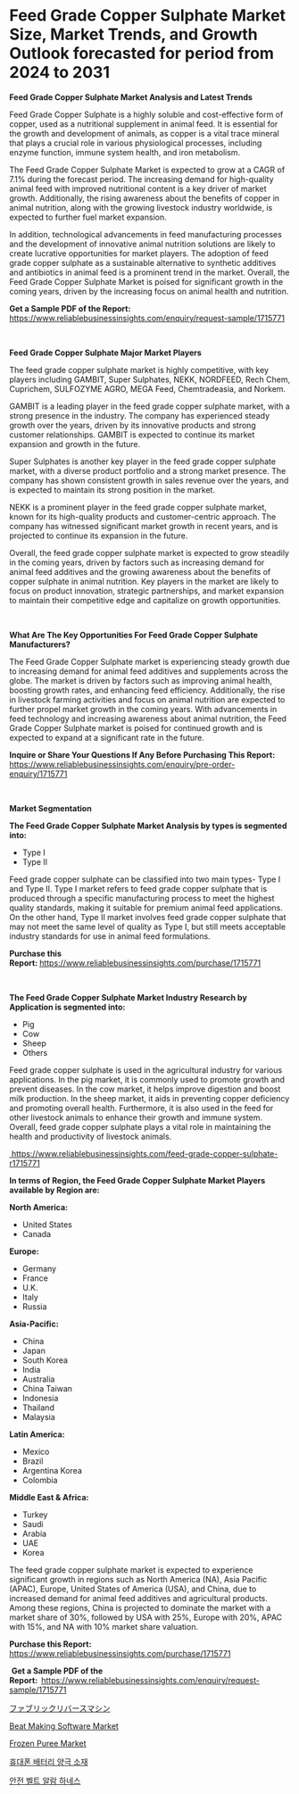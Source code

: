 <p><h1>Feed Grade Copper Sulphate Market Size, Market Trends, and Growth Outlook forecasted for period from 2024 to 2031</h1></p><p><strong>Feed Grade Copper Sulphate Market Analysis and Latest Trends</strong></p>
<p><p>Feed Grade Copper Sulphate is a highly soluble and cost-effective form of copper, used as a nutritional supplement in animal feed. It is essential for the growth and development of animals, as copper is a vital trace mineral that plays a crucial role in various physiological processes, including enzyme function, immune system health, and iron metabolism.</p><p>The Feed Grade Copper Sulphate Market is expected to grow at a CAGR of 7.1% during the forecast period. The increasing demand for high-quality animal feed with improved nutritional content is a key driver of market growth. Additionally, the rising awareness about the benefits of copper in animal nutrition, along with the growing livestock industry worldwide, is expected to further fuel market expansion.</p><p>In addition, technological advancements in feed manufacturing processes and the development of innovative animal nutrition solutions are likely to create lucrative opportunities for market players. The adoption of feed grade copper sulphate as a sustainable alternative to synthetic additives and antibiotics in animal feed is a prominent trend in the market. Overall, the Feed Grade Copper Sulphate Market is poised for significant growth in the coming years, driven by the increasing focus on animal health and nutrition.</p></p>
<p><strong>Get a Sample PDF of the Report:&nbsp;</strong> <a href="https://www.reliablebusinessinsights.com/enquiry/request-sample/1715771">https://www.reliablebusinessinsights.com/enquiry/request-sample/1715771</a></p>
<p>&nbsp;</p>
<p><strong>Feed Grade Copper Sulphate Major Market Players</strong></p>
<p><p>The feed grade copper sulphate market is highly competitive, with key players including GAMBIT, Super Sulphates, NEKK, NORDFEED, Rech Chem, Cuprichem, SULFOZYME AGRO, MEGA Feed, Chemtradeasia, and Norkem.</p><p>GAMBIT is a leading player in the feed grade copper sulphate market, with a strong presence in the industry. The company has experienced steady growth over the years, driven by its innovative products and strong customer relationships. GAMBIT is expected to continue its market expansion and growth in the future.</p><p>Super Sulphates is another key player in the feed grade copper sulphate market, with a diverse product portfolio and a strong market presence. The company has shown consistent growth in sales revenue over the years, and is expected to maintain its strong position in the market.</p><p>NEKK is a prominent player in the feed grade copper sulphate market, known for its high-quality products and customer-centric approach. The company has witnessed significant market growth in recent years, and is projected to continue its expansion in the future.</p><p>Overall, the feed grade copper sulphate market is expected to grow steadily in the coming years, driven by factors such as increasing demand for animal feed additives and the growing awareness about the benefits of copper sulphate in animal nutrition. Key players in the market are likely to focus on product innovation, strategic partnerships, and market expansion to maintain their competitive edge and capitalize on growth opportunities.</p></p>
<p>&nbsp;</p>
<p><strong>What Are The Key Opportunities For Feed Grade Copper Sulphate Manufacturers?</strong></p>
<p><p>The Feed Grade Copper Sulphate market is experiencing steady growth due to increasing demand for animal feed additives and supplements across the globe. The market is driven by factors such as improving animal health, boosting growth rates, and enhancing feed efficiency. Additionally, the rise in livestock farming activities and focus on animal nutrition are expected to further propel market growth in the coming years. With advancements in feed technology and increasing awareness about animal nutrition, the Feed Grade Copper Sulphate market is poised for continued growth and is expected to expand at a significant rate in the future.</p></p>
<p><strong>Inquire or Share Your Questions If Any Before Purchasing This Report:</strong> <a href="https://www.reliablebusinessinsights.com/enquiry/pre-order-enquiry/1715771">https://www.reliablebusinessinsights.com/enquiry/pre-order-enquiry/1715771</a></p>
<p>&nbsp;</p>
<p><strong>Market Segmentation</strong></p>
<p><strong>The Feed Grade Copper Sulphate Market Analysis by types is segmented into:</strong></p>
<p><ul><li>Type I</li><li>Type II</li></ul></p>
<p><p>Feed grade copper sulphate can be classified into two main types- Type I and Type II. Type I market refers to feed grade copper sulphate that is produced through a specific manufacturing process to meet the highest quality standards, making it suitable for premium animal feed applications. On the other hand, Type II market involves feed grade copper sulphate that may not meet the same level of quality as Type I, but still meets acceptable industry standards for use in animal feed formulations.</p></p>
<p><strong>Purchase this Report:&nbsp;</strong><a href="https://www.reliablebusinessinsights.com/purchase/1715771">https://www.reliablebusinessinsights.com/purchase/1715771</a></p>
<p>&nbsp;</p>
<p><strong>The Feed Grade Copper Sulphate Market Industry Research by Application is segmented into:</strong></p>
<p><ul><li>Pig</li><li>Cow</li><li>Sheep</li><li>Others</li></ul></p>
<p><p>Feed grade copper sulphate is used in the agricultural industry for various applications. In the pig market, it is commonly used to promote growth and prevent diseases. In the cow market, it helps improve digestion and boost milk production. In the sheep market, it aids in preventing copper deficiency and promoting overall health. Furthermore, it is also used in the feed for other livestock animals to enhance their growth and immune system. Overall, feed grade copper sulphate plays a vital role in maintaining the health and productivity of livestock animals.</p></p>
<p><a href="https://www.reliablebusinessinsights.com/feed-grade-copper-sulphate-r1715771">&nbsp;https://www.reliablebusinessinsights.com/feed-grade-copper-sulphate-r1715771</a></p>
<p><strong>In terms of Region, the Feed Grade Copper Sulphate Market Players available by Region are:</strong></p>
<p>
    <p> <strong> North America: </strong>
        <ul>
            <li>United States</li>
            <li>Canada</li>
        </ul>
        </p> 
    <p> <strong> Europe: </strong>
        <ul>
            <li>Germany</li>
            <li>France</li>
            <li>U.K.</li>
            <li>Italy</li>
            <li>Russia</li>
        </ul>
        </p> 
    <p> <strong> Asia-Pacific: </strong>
        <ul>
            <li>China</li>
            <li>Japan</li>
            <li>South Korea</li>
            <li>India</li>
            <li>Australia</li>
            <li>China Taiwan</li>
            <li>Indonesia</li>
            <li>Thailand</li>
            <li>Malaysia</li>
        </ul>
        </p> 
    <p> <strong> Latin America: </strong>
        <ul>
            <li>Mexico</li>
            <li>Brazil</li>
            <li>Argentina Korea</li>
            <li>Colombia</li>
        </ul>
        </p> 
    <p> <strong> Middle East & Africa: </strong>
        <ul>
            <li>Turkey</li>
            <li>Saudi</li>
            <li>Arabia</li>
            <li>UAE</li>
            <li>Korea</li>
        </ul>
    </p>
    </p>
<p><p>The feed grade copper sulphate market is expected to experience significant growth in regions such as North America (NA), Asia Pacific (APAC), Europe, United States of America (USA), and China, due to increased demand for animal feed additives and agricultural products. Among these regions, China is projected to dominate the market with a market share of 30%, followed by USA with 25%, Europe with 20%, APAC with 15%, and NA with 10% market share valuation.</p></p>
<p><strong>Purchase this Report: </strong><a href="https://www.reliablebusinessinsights.com/purchase/1715771">https://www.reliablebusinessinsights.com/purchase/1715771</a></p>
<p>&nbsp;<strong>Get a Sample PDF of the Report:&nbsp;&nbsp;</strong><a href="https://www.reliablebusinessinsights.com/enquiry/request-sample/1715771">https://www.reliablebusinessinsights.com/enquiry/request-sample/1715771</a></p>
<p><strong></strong></p>
<p><p><a href="https://github.com/KenyonJohns/Market-Research-Report-List-1/blob/main/9630961113686.md">ファブリックリバースマシン</a></p><p><a href="https://github.com/timeliteaut/Market-Research-Report-List-3/blob/main/beat-making-software-market.md">Beat Making Software Market</a></p><p><a href="https://github.com/bobicer/Market-Research-Report-List-3/blob/main/frozen-puree-market.md">Frozen Puree Market</a></p><p><a href="https://github.com/durgin521/Market-Research-Report-List-1/blob/main/1988157110905.md">휴대폰 배터리 양극 소재</a></p><p><a href="https://medium.com/@juracy1980/%EC%95%88%EC%A0%84%EB%B2%A8%ED%8A%B8-%EA%B2%BD%EB%B3%B4-%ED%95%98%EB%84%A4%EC%8A%A4-%EC%8B%9C%EC%9E%A5-%EA%B7%9C%EB%AA%A8-%EB%B0%8F-%EC%A0%90%EC%9C%A0%EC%9C%A8-%EB%B6%84%EC%84%9D-%EC%84%B1%EC%9E%A5-%ED%8A%B8%EB%A0%8C%EB%93%9C-%EB%B0%8F-%EC%98%88%EC%B8%A1-2024-2031-faf5dd7526fb">안전 벨트 알람 하네스</a></p></p>
